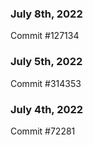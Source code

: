 ### July 8th, 2022

Commit #127134

### July 5th, 2022

Commit #314353


### July 4th, 2022

Commit #72281

